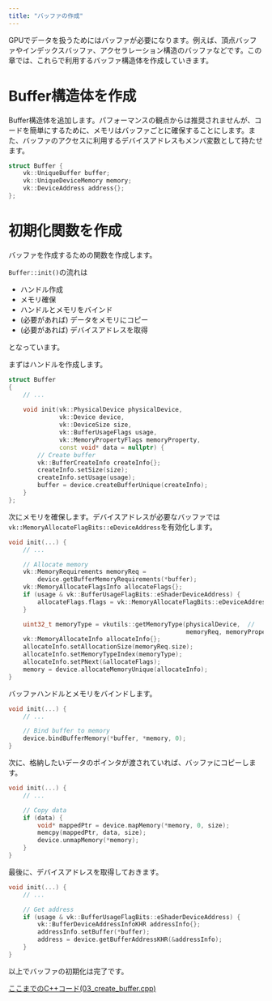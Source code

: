 ```yaml
---
title: "バッファの作成"
---
```


GPUでデータを扱うためにはバッファが必要になります。例えば、頂点バッファやインデックスバッファ、アクセラレーション構造のバッファなどです。この章では、これらで利用するバッファ構造体を作成していきます。

# Buffer構造体を作成

Buffer構造体を追加します。パフォーマンスの観点からは推奨されませんが、コードを簡単にするために、メモリはバッファごとに確保することにします。また、バッファのアクセスに利用するデバイスアドレスもメンバ変数として持たせます。

```cpp
struct Buffer {
    vk::UniqueBuffer buffer;
    vk::UniqueDeviceMemory memory;
    vk::DeviceAddress address{};
};
```

# 初期化関数を作成

バッファを作成するための関数を作成します。

`Buffer::init()`の流れは

- ハンドル作成
- メモリ確保
- ハンドルとメモリをバインド
- (必要があれば) データをメモリにコピー
- (必要があれば) デバイスアドレスを取得

となっています。

まずはハンドルを作成します。

```cpp
struct Buffer
{
    // ...
    
    void init(vk::PhysicalDevice physicalDevice,
              vk::Device device,
              vk::DeviceSize size,
              vk::BufferUsageFlags usage,
              vk::MemoryPropertyFlags memoryProperty,
              const void* data = nullptr) {
        // Create buffer
        vk::BufferCreateInfo createInfo{};
        createInfo.setSize(size);
        createInfo.setUsage(usage);
        buffer = device.createBufferUnique(createInfo);
    }
};
```

次にメモリを確保します。デバイスアドレスが必要なバッファでは`vk::MemoryAllocateFlagBits::eDeviceAddress`を有効化します。

```cpp
void init(...) {
    // ...

    // Allocate memory
    vk::MemoryRequirements memoryReq =
        device.getBufferMemoryRequirements(*buffer);
    vk::MemoryAllocateFlagsInfo allocateFlags{};
    if (usage & vk::BufferUsageFlagBits::eShaderDeviceAddress) {
        allocateFlags.flags = vk::MemoryAllocateFlagBits::eDeviceAddress;
    }

    uint32_t memoryType = vkutils::getMemoryType(physicalDevice,  //
                                                 memoryReq, memoryProperty);
    vk::MemoryAllocateInfo allocateInfo{};
    allocateInfo.setAllocationSize(memoryReq.size);
    allocateInfo.setMemoryTypeIndex(memoryType);
    allocateInfo.setPNext(&allocateFlags);
    memory = device.allocateMemoryUnique(allocateInfo);
}
```

バッファハンドルとメモリをバインドします。

```cpp
void init(...) {
    // ...

    // Bind buffer to memory
    device.bindBufferMemory(*buffer, *memory, 0);
}
```

次に、格納したいデータのポインタが渡されていれば、バッファにコピーします。
    
```cpp
void init(...) {
    // ...

    // Copy data
    if (data) {
        void* mappedPtr = device.mapMemory(*memory, 0, size);
        memcpy(mappedPtr, data, size);
        device.unmapMemory(*memory);
    }
}
```

最後に、デバイスアドレスを取得しておきます。

```cpp
void init(...) {
    // ...

    // Get address
    if (usage & vk::BufferUsageFlagBits::eShaderDeviceAddress) {
        vk::BufferDeviceAddressInfoKHR addressInfo{};
        addressInfo.setBuffer(*buffer);
        address = device.getBufferAddressKHR(&addressInfo);
    }
}
```

以上でバッファの初期化は完了です。

[ここまでのC++コード(03_create_buffer.cpp)](https://github.com/nishidate-yuki/vulkan_raytracing_from_scratch/blob/master/code/03_create_buffer.cpp)
